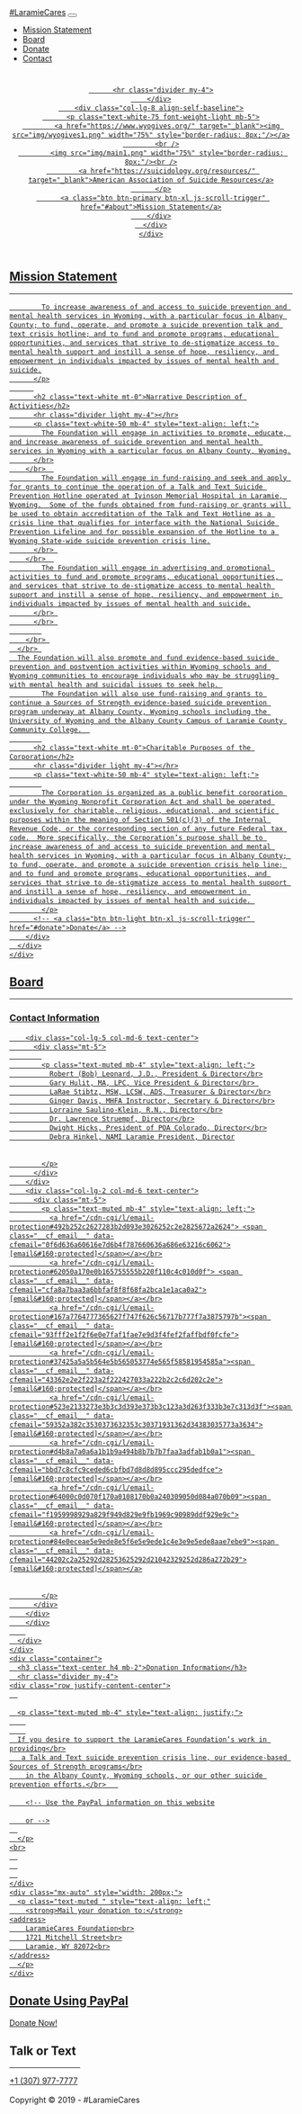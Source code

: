 <!DOCTYPE html>
<html lang="en">

<head>

  <meta charset="utf-8">
  <meta name="viewport" content="width=device-width, initial-scale=1, shrink-to-fit=no">
  <meta name="description" content="">
  <meta name="author" content="">

  <title>#LaramieCares</title>

  <!-- Font Awesome Icons -->
  <link href="vendor/fontawesome-free/css/all.min.css" rel="stylesheet" type="text/css">

  <!-- Google Fonts -->
  <link href="https://fonts.googleapis.com/css?family=Merriweather+Sans:400,700" rel="stylesheet">
  <link href='https://fonts.googleapis.com/css?family=Merriweather:400,300,300italic,400italic,700,700italic' rel='stylesheet' type='text/css'>

  <!-- Plugin CSS -->
  <link href="vendor/magnific-popup/magnific-popup.css" rel="stylesheet">

  <!-- Theme CSS - Includes Bootstrap -->
  <link href="css/creative.min.css" rel="stylesheet">

</head>

<body id="page-top">

  <!-- Navigation -->
  <nav class="navbar navbar-expand-lg navbar-light fixed-top py-3" id="mainNav">
    <div class="container">
      <a class="navbar-brand js-scroll-trigger" href="#page-top">#LaramieCares</a>
      <button class="navbar-toggler navbar-toggler-right" type="button" data-toggle="collapse" data-target="#navbarResponsive" aria-controls="navbarResponsive" aria-expanded="false" aria-label="Toggle navigation">
        <span class="navbar-toggler-icon"></span>
      </button>
      <div class="collapse navbar-collapse" id="navbarResponsive">
        <ul class="navbar-nav ml-auto my-2 my-lg-0">
          <li class="nav-item">
            <a class="nav-link js-scroll-trigger" href="#about">Mission Statement</a>
          </li>
          <li class="nav-item">
            <a class="nav-link js-scroll-trigger" href="#board">Board</a>
          </li>
          <li class="nav-item">
            <a class="nav-link js-scroll-trigger" href="#donate">Donate</a>
          </li>
          <li class="nav-item">
            <a class="nav-link js-scroll-trigger" href="#contact">Contact</a>
          </li>
        </ul>
      </div>
    </div>
  </nav>

  <!-- Masthead -->
  <header class="masthead">
    <div class="container h-100">
      <div class="row h-100 align-items-center justify-content-center text-center">
        <div class="col-lg-10 align-self-end">
          <a href="tel:+3079777777"><h1 class="text-uppercase text-white font-weight-bold"></h1>
          
          <hr class="divider my-4">
        </div>
        <div class="col-lg-8 align-self-baseline">
          <p class="text-white-75 font-weight-light mb-5">
            <a href="https://www.wyogives.org/" target="_blank"><img src="img/wyogives1.png" width="75%" style="border-radius: 8px;"/></a>
            <br />
            <img src="img/main1.png" width="75%" style="border-radius: 8px;"/><br />
            <a href="https://suicidology.org/resources/" target="_blank">American Association of Suicide Resources</a>
          </p>
          <a class="btn btn-primary btn-xl js-scroll-trigger" href="#about">Mission Statement</a>
        </div>
      </div>
    </div>
  </header>

  <!-- About Section -->
  <section class="page-section bg-primary" id="about">
    <div class="container">
      <div class="row justify-content-center">
        <div class="col-lg-8 text-center">
          <h2 class="text-white mt-0">Mission Statement</h2>
          <hr class="divider light my-4">
          <p class="text-white-50 mb-4" style="text-align: left;">

            To increase awareness of and access to suicide prevention and mental health services in Wyoming, with a particular focus in Albany County; to fund, operate, and promote a suicide prevention talk and text crisis hotline; and to fund and promote programs, educational opportunities, and services that strive to de-stigmatize access to mental health support and instill a sense of hope, resiliency, and empowerment in individuals impacted by issues of mental health and suicide.
          </p>
          
          <h2 class="text-white mt-0">Narrative Description of Activities</h2>
          <hr class="divider light my-4"></hr>
          <p class="text-white-50 mb-4" style="text-align: left;">
            The Foundation will engage in activities to promote, educate, and increase awareness of suicide prevention and mental health services in Wyoming with a particular focus on Albany County, Wyoming.
          </br>
        </br>  
            The Foundation will engage in fund-raising and seek and apply for grants to continue the operation of a Talk and Text Suicide Prevention Hotline operated at Ivinson Memorial Hospital in Laramie, Wyoming.  Some of the funds obtained from fund-raising or grants will be used to obtain accreditation of the Talk and Text Hotline as a crisis line that qualifies for interface with the National Suicide Prevention Lifeline and for possible expansion of the Hotline to a Wyoming State-wide suicide prevention crisis line.
          </br> 
        </br>  
            The Foundation will engage in advertising and promotional activities to fund and promote programs, educational opportunities, and services that strive to de-stigmatize access to mental health support and instill a sense of hope, resiliency, and empowerment in individuals impacted by issues of mental health and suicide.
          </br> 
          </br> 
            
        </br> 
      </br> 
      The Foundation will also promote and fund evidence-based suicide prevention and postvention activities within Wyoming schools and Wyoming communities to encourage individuals who may be struggling with mental health and suicidal issues to seek help. 
            The Foundation will also use fund-raising and grants to continue a Sources of Strength evidence-based suicide prevention program underway at Albany County, Wyoming schools including the University of Wyoming and the Albany County Campus of Laramie County Community College.  
            
          <h2 class="text-white mt-0">Charitable Purposes of the Corporation</h2>
          <hr class="divider light my-4"></hr>
          <p class="text-white-50 mb-4" style="text-align: left;">
            
            The Corporation is organized as a public benefit corporation under the Wyoming Nonprofit Corporation Act and shall be operated exclusively for charitable, religious, educational, and scientific purposes within the meaning of Section 501(c)(3) of the Internal Revenue Code, or the corresponding section of any future Federal tax code.  More specifically, the Corporation’s purpose shall be to increase awareness of and access to suicide prevention and mental health services in Wyoming, with a particular focus in Albany County; to fund, operate, and promote a suicide prevention crisis help line; and to fund and promote programs, educational opportunities, and services that strive to de-stigmatize access to mental health support and instill a sense of hope, resiliency, and empowerment in individuals impacted by issues of mental health and suicide. 
            </p>
          <!-- <a class="btn btn-light btn-xl js-scroll-trigger" href="#donate">Donate</a> -->
        </div>
      </div>
    </div>
  </section>

  <!-- Board Section -->
  <section class="page-section" id="board">
    <div class="container">
      <h2 class="text-center mt-0">Board</h2>
      <hr class="divider my-4">
      <i class="fas fa-4x fa-address-card text-primary my-4"></i>
            <h3 class="text-center h4 mb-2">Contact Information</h3>
      <div class="row justify-content-center">
        
        <div class="col-lg-5 col-md-6 text-center">
          <div class="mt-5">
            
            <p class="text-muted mb-4" style="text-align: left;">
              Robert (Bob) Leonard, J.D., President & Director</br>
              Gary Hulit, MA, LPC, Vice President & Director</br> 
              LaRae Stibtz, MSW, LCSW, ADS, Treasurer & Director</br>
              Ginger Davis, MHFA Instructor, Secretary & Director</br>
              Lorraine Saulino-Klein, R.N., Director</br>
              Dr. Lawrence Struempf, Director</br>
              Dwight Hicks, President of POA Colorado, Director</br>
              Debra Hinkel, NAMI Laramie President, Director


            </p>
          </div>
        </div>
        <div class="col-lg-2 col-md-6 text-center">
          <div class="mt-5">
            <p class="text-muted mb-4" style="text-align: left;">
              <a href="/cdn-cgi/l/email-protection#492b252c2627283b2d093e3026252c2e2825672a2624"> <span class="__cf_email__" data-cfemail="0f6d636a60616e7d6b4f787660636a686e63216c6062">[email&#160;protected]</span></a></br>
              <a href="/cdn-cgi/l/email-protection#62050a170e0b165755555b220f110c4c010d0f"> <span class="__cf_email__" data-cfemail="cfa8a7baa3a6bbfaf8f8f68fa2bca1e1aca0a2">[email&#160;protected]</span></a></br>
              <a href="/cdn-cgi/l/email-protection#167a7764777365627f747f626c56717b777f7a3875797b"><span class="__cf_email__" data-cfemail="93fff2e1f2f6e0e7faf1fae7e9d3f4fef2faffbdf0fcfe">[email&#160;protected]</span></a></br>
              <a href="/cdn-cgi/l/email-protection#37425a5a5b564e5b565053774e565f58581954585a"><span class="__cf_email__" data-cfemail="43362e2e2f223a2f222427033a222b2c2c6d202c2e">[email&#160;protected]</span></a></br>
              <a href="/cdn-cgi/l/email-protection#523e2133273e3b3c3d393e373b3c123a3d263f333b3e7c313d3f"><span class="__cf_email__" data-cfemail="59352a382c3530373632353c30371931362d34383035773a3634">[email&#160;protected]</span></a></br>
              <a href="/cdn-cgi/l/email-protection#d4b8a7a0a6a1b1b9a494b8b7b7b7faa3adfab1b0a1"><span class="__cf_email__" data-cfemail="bbd7c8cfc9ceded6cbfbd7d8d8d895ccc295dedfce">[email&#160;protected]</span></a></br>
              <a href="/cdn-cgi/l/email-protection#64000c0d070f170a0108170b0a240309050d084a070b09"><span class="__cf_email__" data-cfemail="f1959998929a829f949d829e9fb1969c90989ddf929e9c">[email&#160;protected]</span></a></br>
              <a href="/cdn-cgi/l/email-protection#84e0eceae5e9ede8e5f6e5e9ede1c4e3e9e5ede8aae7ebe9"><span class="__cf_email__" data-cfemail="44202c2a25292d28253625292d21042329252d286a272b29">[email&#160;protected]</span></a>


            </p>
          </div>
        </div>
        </div>
        
      </div>
    </div>
    <div class="container">
      <h3 class="text-center h4 mb-2">Donation Information</h3>
      <hr class="divider my-4">
    <div class="row justify-content-center">
      
    
      <p class="text-muted mb-4" style="text-align: justify;">
        
        
      If you desire to support the LaramieCares Foundation’s work in providing</br>
       a Talk and Text suicide prevention crisis line, our evidence-based Sources of Strength programs</br>
        in the Albany County, Wyoming schools, or our other suicide prevention efforts.</br>   

        <!-- Use the PayPal information on this website

        or -->
      
      </p>
    <br>
      
      
      
    </div>
    <div class="mx-auto" style="width: 200px;">
      <p class="text-muted " style="text-align: left;"
        <strong>Mail your donation to:</strong>
    <address>
        LaramieCares Foundation<br>
        1721 Mitchell Street<br>
        Laramie, WY 82072<br>
    </address>
      </p>
    </div>
  </div>
  </section>

  <!-- Portfolio Section -->
  <!-- <section id="portfolio">
    <div class="container-fluid p-0">
      <div class="row no-gutters">
        <div class="col-lg-4 col-sm-6">
          <a class="portfolio-box" href="img/portfolio/fullsize/1.jpg">
            <img class="img-fluid" src="img/portfolio/thumbnails/1.jpg" alt="">
            <div class="portfolio-box-caption">
              <div class="project-category text-white-50">
                Category
              </div>
              <div class="project-name">
                Project Name
              </div>
            </div>
          </a>
        </div>
        <div class="col-lg-4 col-sm-6">
          <a class="portfolio-box" href="img/portfolio/fullsize/2.jpg">
            <img class="img-fluid" src="img/portfolio/thumbnails/2.jpg" alt="">
            <div class="portfolio-box-caption">
              <div class="project-category text-white-50">
                Category
              </div>
              <div class="project-name">
                Project Name
              </div>
            </div>
          </a>
        </div>
        <div class="col-lg-4 col-sm-6">
          <a class="portfolio-box" href="img/portfolio/fullsize/3.jpg">
            <img class="img-fluid" src="img/portfolio/thumbnails/3.jpg" alt="">
            <div class="portfolio-box-caption">
              <div class="project-category text-white-50">
                Category
              </div>
              <div class="project-name">
                Project Name
              </div>
            </div>
          </a>
        </div>
        <div class="col-lg-4 col-sm-6">
          <a class="portfolio-box" href="img/portfolio/fullsize/4.jpg">
            <img class="img-fluid" src="img/portfolio/thumbnails/4.jpg" alt="">
            <div class="portfolio-box-caption">
              <div class="project-category text-white-50">
                Category
              </div>
              <div class="project-name">
                Project Name
              </div>
            </div>
          </a>
        </div>
        <div class="col-lg-4 col-sm-6">
          <a class="portfolio-box" href="img/portfolio/fullsize/5.jpg">
            <img class="img-fluid" src="img/portfolio/thumbnails/5.jpg" alt="">
            <div class="portfolio-box-caption">
              <div class="project-category text-white-50">
                Category
              </div>
              <div class="project-name">
                Project Name
              </div>
            </div>
          </a>
        </div>
        <div class="col-lg-4 col-sm-6">
          <a class="portfolio-box" href="img/portfolio/fullsize/6.jpg">
            <img class="img-fluid" src="img/portfolio/thumbnails/6.jpg" alt="">
            <div class="portfolio-box-caption p-3">
              <div class="project-category text-white-50">
                Category
              </div>
              <div class="project-name">
                Project Name
              </div>
            </div>
          </a>
        </div>
      </div>
    </div>
  </section> -->

  <!-- Call to Action Section -->
  <section class="page-section bg-dark text-white" id="donate">
    <div class="container text-center">
      <h2 class="mb-4">Donate Using PayPal</h2>
      <a class="btn btn-light btn-xl" href="https://startbootstrap.com/themes/creative/">Donate Now!</a>
    </div>
  </section>

  <!-- Contact Section -->
  <section class="page-section" id="contact">
    <div class="container" style="z-index: 1; background-color: #ffffff;  width: 25%">
      <div class="row justify-content-center" >
        <div class="col-lg-8 text-center">
          <h2 class="mt-0">Talk or Text</h2>
          <hr class="divider my-4">
        </div>
      </div>
      <div class="row">
        <div class="col-lg-4 container text-center mb-5 mb-lg-0">
          <i class="fas fa-phone fa-3x mb-3 text-muted"></i>
          <div><a href="tel:+3079777777">+1 (307) 977-7777</a></div>
          </div><br>
        </div>
        <!-- <div class="col-lg-4 mr-auto text-center"> -->
          <!-- <i class="fas fa-envelope fa-3x mb-3 text-muted"></i> -->
          <!-- Make sure to change the email address in anchor text AND the link below! -->
          <!-- <a class="d-block" href="mailto:contact@yourwebsite.com">contact@yourwebsite.com</a> -->
        <!-- </div> -->
      </div>
    </div>
  </section>

  <!-- Footer -->
  <footer class="bg-light py-5">
    <div class="container">
      <div class="small text-center text-muted">Copyright &copy; 2019 - #LaramieCares</div>
    </div>
  </footer>

  <!-- Bootstrap core JavaScript -->
  <script data-cfasync="false" src="/cdn-cgi/scripts/5c5dd728/cloudflare-static/email-decode.min.js"></script><script src="vendor/jquery/jquery.min.js"></script>
  <script src="vendor/bootstrap/js/bootstrap.bundle.min.js"></script>

  <!-- Plugin JavaScript -->
  <script src="vendor/jquery-easing/jquery.easing.min.js"></script>
  <script src="vendor/magnific-popup/jquery.magnific-popup.min.js"></script>

  <!-- Custom scripts for this template -->
  <script src="js/creative.min.js"></script>

</body>

</html>
